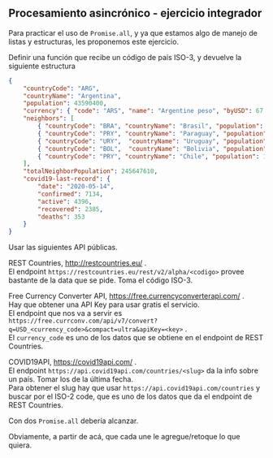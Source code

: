 ## Procesamiento asincrónico - ejercicio integrador
Para practicar el uso de `Promise.all`, y ya que estamos algo de manejo de listas y estructuras, les proponemos este ejercicio.

Definir una función que recibe un código de país ISO-3, y devuelve la siguiente estructura
``` json
{
    "countryCode": "ARG",
    "countryName": "Argentina",
    "population": 43590400,
    "currency": { "code": "ARS", "name": "Argentine peso", "byUSD": 67.35 },
    "neighbors": [
        { "countryCode": "BRA", "countryName": "Brasil", "population": 206135893 },
        { "countryCode": "PRY", "countryName": "Paraguay", "population": 6854536 },
        { "countryCode": "URY",  "countryName": "Uruguay", "population": 3480222 },
        { "countryCode": "BOL",  "countryName": "Bolivia", "population": 10985059 },
        { "countryCode": "PRY", "countryName": "Chile", "population": 18191900 }
    ],
    "totalNeighborPopulation": 245647610,
    "covid19-last-record": {
        "date": "2020-05-14",
        "confirmed": 7134,
        "active": 4396,
        "recovered": 2385,
        "deaths": 353
    }
}
```

Usar las siguientes API públicas.

REST Countries, http://restcountries.eu/ .  
El endpoint `https://restcountries.eu/rest/v2/alpha/<codigo>` provee bastante de la data que se pide. Toma el código ISO-3. 

Free Currency Converter API, https://free.currencyconverterapi.com/ .  
Hay que obtener una API Key para usar gratis el servicio.  
El endpoint que nos va a servir es `https://free.currconv.com/api/v7/convert?q=USD_<currency_code>&compact=ultra&apiKey=<key>` .  
El `currency_code` es uno de los datos que se obtiene en el endpoint de REST Countries.

COVID19API, https://covid19api.com/ .  
El endpoint `https://api.covid19api.com/countries/<slug>` da la info sobre un país. Tomar los de la última fecha.  
Para obtener el slug hay que usar `https://api.covid19api.com/countries` y buscar por el ISO-2 code, que es uno de los datos que da el endpoint de REST Countries.

Con dos `Promise.all` debería alcanzar.

Obviamente, a partir de acá, que cada une le agregue/retoque lo que quiera.
